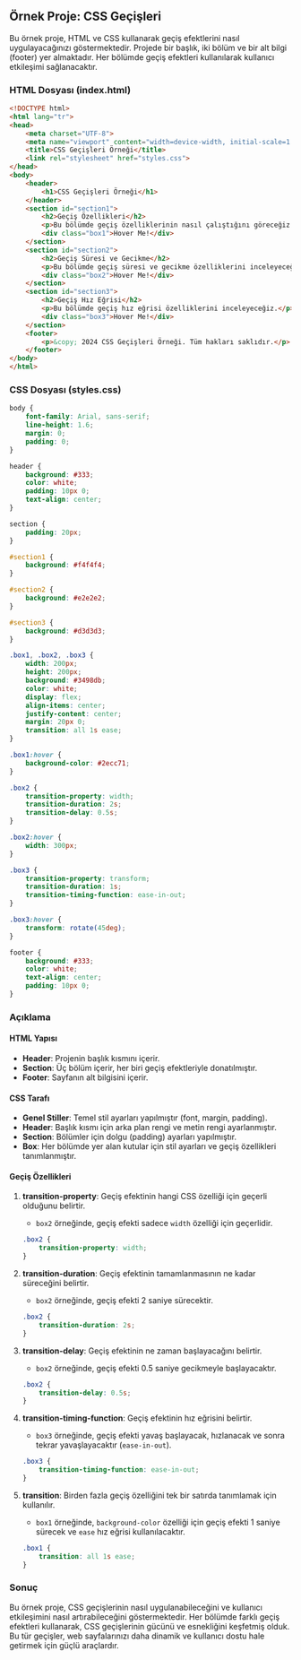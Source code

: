 ## Örnek Proje: CSS Geçişleri

Bu örnek proje, HTML ve CSS kullanarak geçiş efektlerini nasıl uygulayacağınızı göstermektedir. Projede bir başlık, iki bölüm ve bir alt bilgi (footer) yer almaktadır. Her bölümde geçiş efektleri kullanılarak kullanıcı etkileşimi sağlanacaktır.

### HTML Dosyası (index.html)

```html
<!DOCTYPE html>
<html lang="tr">
<head>
    <meta charset="UTF-8">
    <meta name="viewport" content="width=device-width, initial-scale=1.0">
    <title>CSS Geçişleri Örneği</title>
    <link rel="stylesheet" href="styles.css">
</head>
<body>
    <header>
        <h1>CSS Geçişleri Örneği</h1>
    </header>
    <section id="section1">
        <h2>Geçiş Özellikleri</h2>
        <p>Bu bölümde geçiş özelliklerinin nasıl çalıştığını göreceğiz.</p>
        <div class="box1">Hover Me!</div>
    </section>
    <section id="section2">
        <h2>Geçiş Süresi ve Gecikme</h2>
        <p>Bu bölümde geçiş süresi ve gecikme özelliklerini inceleyeceğiz.</p>
        <div class="box2">Hover Me!</div>
    </section>
    <section id="section3">
        <h2>Geçiş Hız Eğrisi</h2>
        <p>Bu bölümde geçiş hız eğrisi özelliklerini inceleyeceğiz.</p>
        <div class="box3">Hover Me!</div>
    </section>
    <footer>
        <p>&copy; 2024 CSS Geçişleri Örneği. Tüm hakları saklıdır.</p>
    </footer>
</body>
</html>
```

### CSS Dosyası (styles.css)

```css
body {
    font-family: Arial, sans-serif;
    line-height: 1.6;
    margin: 0;
    padding: 0;
}

header {
    background: #333;
    color: white;
    padding: 10px 0;
    text-align: center;
}

section {
    padding: 20px;
}

#section1 {
    background: #f4f4f4;
}

#section2 {
    background: #e2e2e2;
}

#section3 {
    background: #d3d3d3;
}

.box1, .box2, .box3 {
    width: 200px;
    height: 200px;
    background: #3498db;
    color: white;
    display: flex;
    align-items: center;
    justify-content: center;
    margin: 20px 0;
    transition: all 1s ease;
}

.box1:hover {
    background-color: #2ecc71;
}

.box2 {
    transition-property: width;
    transition-duration: 2s;
    transition-delay: 0.5s;
}

.box2:hover {
    width: 300px;
}

.box3 {
    transition-property: transform;
    transition-duration: 1s;
    transition-timing-function: ease-in-out;
}

.box3:hover {
    transform: rotate(45deg);
}

footer {
    background: #333;
    color: white;
    text-align: center;
    padding: 10px 0;
}
```

### Açıklama

#### HTML Yapısı

- **Header**: Projenin başlık kısmını içerir.
- **Section**: Üç bölüm içerir, her biri geçiş efektleriyle donatılmıştır.
- **Footer**: Sayfanın alt bilgisini içerir.

#### CSS Tarafı

- **Genel Stiller**: Temel stil ayarları yapılmıştır (font, margin, padding).
- **Header**: Başlık kısmı için arka plan rengi ve metin rengi ayarlanmıştır.
- **Section**: Bölümler için dolgu (padding) ayarları yapılmıştır.
- **Box**: Her bölümde yer alan kutular için stil ayarları ve geçiş özellikleri tanımlanmıştır.

#### Geçiş Özellikleri

1. **transition-property**: Geçiş efektinin hangi CSS özelliği için geçerli olduğunu belirtir.
   - `box2` örneğinde, geçiş efekti sadece `width` özelliği için geçerlidir.

    ```css
    .box2 {
        transition-property: width;
    }
    ```

2. **transition-duration**: Geçiş efektinin tamamlanmasının ne kadar süreceğini belirtir.
   - `box2` örneğinde, geçiş efekti 2 saniye sürecektir.

    ```css
    .box2 {
        transition-duration: 2s;
    }
    ```

3. **transition-delay**: Geçiş efektinin ne zaman başlayacağını belirtir.
   - `box2` örneğinde, geçiş efekti 0.5 saniye gecikmeyle başlayacaktır.

    ```css
    .box2 {
        transition-delay: 0.5s;
    }
    ```

4. **transition-timing-function**: Geçiş efektinin hız eğrisini belirtir.
   - `box3` örneğinde, geçiş efekti yavaş başlayacak, hızlanacak ve sonra tekrar yavaşlayacaktır (`ease-in-out`).

    ```css
    .box3 {
        transition-timing-function: ease-in-out;
    }
    ```

5. **transition**: Birden fazla geçiş özelliğini tek bir satırda tanımlamak için kullanılır.
   - `box1` örneğinde, `background-color` özelliği için geçiş efekti 1 saniye sürecek ve `ease` hız eğrisi kullanılacaktır.

    ```css
    .box1 {
        transition: all 1s ease;
    }
    ```

### Sonuç

Bu örnek proje, CSS geçişlerinin nasıl uygulanabileceğini ve kullanıcı etkileşimini nasıl artırabileceğini göstermektedir. Her bölümde farklı geçiş efektleri kullanarak, CSS geçişlerinin gücünü ve esnekliğini keşfetmiş olduk. Bu tür geçişler, web sayfalarınızı daha dinamik ve kullanıcı dostu hale getirmek için güçlü araçlardır.